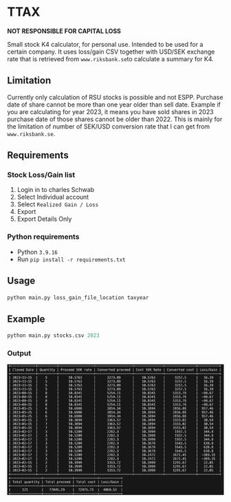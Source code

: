 # TTAX
**NOT RESPONSIBLE FOR CAPITAL LOSS**

Small stock K4 calculator, for personal use.
Intended to be used for a certain company.
It uses loss/gain CSV together with USD/SEK exchange rate that is retrieved from ``www.riksbank.se``to calculate a summary for K4.

## Limitation
Currently only calculation of RSU stocks is possible and not ESPP.
Purchase date of share cannot be more than one year older than sell date.
Example if you are calculating for year 2023, it means you have sold shares in 2023 purchase date of those shares cannot be older than 2022. 
This is mainly for the limitation of number of SEK/USD conversion rate that I can get from ``www.riksbank.se``.

## Requirements
### Stock Loss/Gain list
1. Login in to charles Schwab
2. Select Individual account
3. Select ``Realized Gain / Loss``
4. Export
5. Export Details Only

### Python requirements
* Python `3.9.16` 
* Run ``pip install -r requirements.txt``

## Usage

```python
python main.py loss_gain_file_location taxyear
```

## Example
```python
python main.py stocks.csv 2023
```
### Output

![alt text](image.png)

